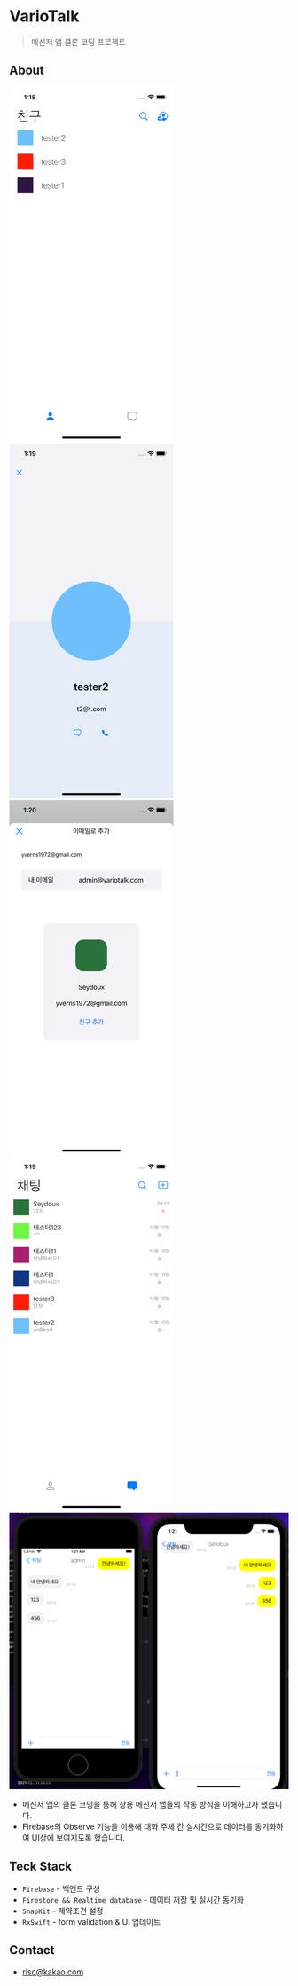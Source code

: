 # VarioTalk
> 메신저 앱 클론 코딩 프로젝트

## About
![image](https://github.com/seydouxxx/VarioTalk/blob/main/images/friendList_.png)
![image](https://github.com/seydouxxx/VarioTalk/blob/main/images/friendDetailView%20Medium.png)
![image](https://github.com/seydouxxx/VarioTalk/blob/main/images/addFriend%20Medium.png)
![image](https://github.com/seydouxxx/VarioTalk/blob/main/images/chatList%20Medium.png)
![image](https://github.com/seydouxxx/VarioTalk/blob/main/images/chatView%20Medium.png)
* 메신저 앱의 클론 코딩을 통해 상용 메신저 앱들의 작동 방식을 이해하고자 했습니다.
* Firebase의 Observe 기능을 이용해 대화 주체 간 실시간으로 데이터를 동기화하여 UI상에 보여지도록 했습니다.

## Teck Stack
* `Firebase` - 백엔드 구성
* `Firestore && Realtime database` - 데이터 저장 및 실시간 동기화
* `SnapKit` - 제약조건 설정
* `RxSwift` - form validation & UI 업데이트

## Contact
* risc@kakao.com

